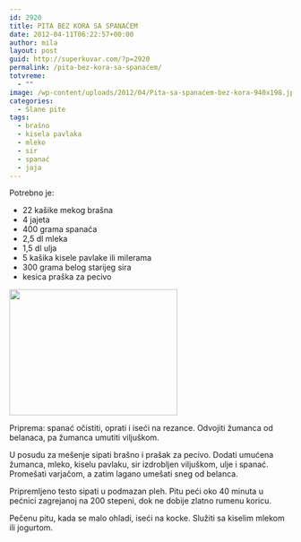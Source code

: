 ```yaml
---
id: 2920
title: PITA BEZ KORA SA SPANAĆEM
date: 2012-04-11T06:22:57+00:00
author: mila
layout: post
guid: http://superkuvar.com/?p=2920
permalink: /pita-bez-kora-sa-spanaćem/
totvreme:
  - ""
image: /wp-content/uploads/2012/04/Pita-sa-spanaćem-bez-kora-940x198.jpg
categories:
  - Slane pite
tags:
  - brašno
  - kisela pavlaka
  - mleko
  - sir
  - spanać
  - jaja
---
```

Potrebno je:

  * 22 kašike mekog brašna
  * 4 jajeta
  * 400 grama spanaća
  *  2,5 dl mleka
  * 1,5 dl ulja
  * 5 kašika kisele pavlake ili milerama
  * 300 grama belog starijeg sira
  * kesica praška za pecivo

<img class="alignnone size-medium wp-image-2921" title="Pita sa spanaćem bez kora" src="/wp-content/uploads/2012/04/Pita-sa-spanaćem-bez-kora-300x225.jpg" alt="" width="300" height="225" /> 

Priprema: spanać očistiti, oprati i iseći na rezance. Odvojiti žumanca od belanaca, pa žumanca umutiti viljuškom.

U posudu za mešenje sipati brašno i prašak za pecivo. Dodati umućena žumanca, mleko, kiselu pavlaku, sir izdrobljen viljuškom, ulje i spanać. Promešati varjačom, a zatim lagano umešati sneg od belanca.

Pripremljeno testo sipati u podmazan pleh. Pitu peći oko 40 minuta u pećnici zagrejanoj na 200 stepeni, dok ne dobije zlatno rumenu koricu.

Pečenu pitu, kada se malo ohladi, iseći na kocke. Služiti sa kiselim mlekom ili jogurtom.